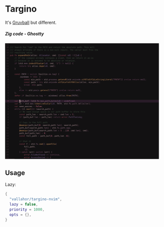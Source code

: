 # Targino

It's [Gruvball](https://github.com/mrwilford/gruvball) but different.

##### Zig code - Ghostty

![Zig Code - Ghostty](assets/zig_ghostty_screenshot.png "Zig code - Ghostty")

## Usage

Lazy:
```lua
{
  "vallahor/targino-nvim",
  lazy = false,
  priority = 1000,
  opts = {},
}
```

